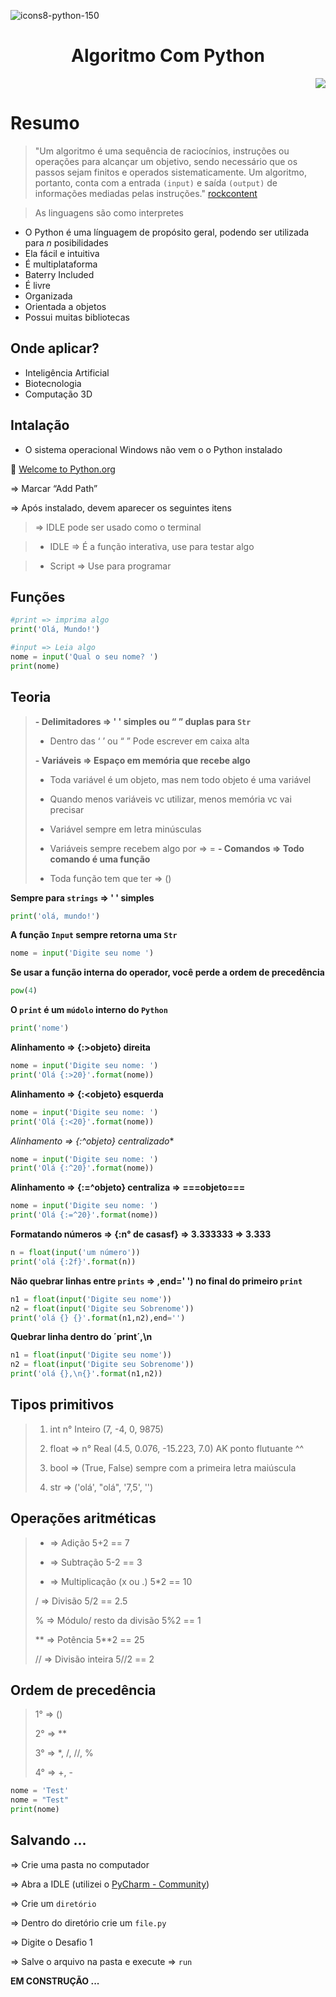 ![icons8-python-150](https://github.com/KeilianeRocha/AlgoritmosComPython-/assets/109313933/d0bb8ba0-13e8-476e-8e0c-d9f29bedcdf4)

<h1 align="center"> Algoritmo Com Python </h1>
<p align="right">
<img loading="lazy" src="http://img.shields.io/static/v1?label=STATUS&message=EM%20DESENVOLVIMENTO"/>
</p>

 # Resumo
>"Um algoritmo é uma sequência de raciocínios, instruções ou operações para alcançar um objetivo, sendo necessário que os passos sejam finitos e operados sistematicamente. Um algoritmo, portanto, conta com a entrada `(input)` e saída `(output)` de informações mediadas pelas instruções." [rockcontent](https://rockcontent.com/br/blog/algoritmo/#:~:text=Um%20algoritmo%20%C3%A9%20uma%20sequ%C3%AAncia,matem%C3%A1tico%20%C3%A1rabe%20do%20s%C3%A9culo%20IX.)

> As linguagens são como interpretes
- O Python é uma línguagem de propósito geral, podendo ser utilizada para *n* posibilidades
- Ela fácil e intuitiva
- É multiplataforma
- Baterry Included
- É livre
- Organizada
- Orientada a objetos
- Possui muitas bibliotecas

## Onde aplicar?

- Inteligência Artificial
- Biotecnologia
- Computação 3D

## Intalação

- O sistema operacional Windows não vem o o Python instalado
  
🔗 [Welcome to Python.org](https://www.python.org/)

⇒ Marcar “Add Path” 

⇒ Após instalado, devem aparecer os seguintes itens

>⇒ IDLE pode ser usado como o terminal

>- IDLE ⇒ É a função interativa, use para testar algo

>- Script ⇒ Use para programar

## Funções

```python
#print => imprima algo
print('Olá, Mundo!')

#input => Leia algo
nome = input('Qual o seu nome? ')
print(nome)
```

## Teoria

>**- Delimitadores ⇒ ' ' simples ou “ ” duplas para `Str`**
>   - Dentro das ‘ ’ ou “ ” Pode escrever em caixa alta
> 
>**- Variáveis ⇒ Espaço em memória que recebe algo**
> 
>    - Toda variável é um objeto, mas nem todo objeto é uma variável
>
>   - Quando menos variáveis vc utilizar, menos memória vc vai precisar
>    - Variável sempre em letra minúsculas
> 
>    - Variáveis sempre recebem algo por ⇒ =
>**- Comandos ⇒ Todo comando é uma função**
> 
>    - Toda função tem que ter ⇒ ()

**Sempre para `strings` => ' ' simples**
```python
print('olá, mundo!')
```
**A função `Input` sempre retorna uma `Str`**
```python
nome = input('Digite seu nome ')
```
**Se usar a função interna do operador, você perde a ordem de precedência**
```python
pow(4)
```
**O `print` é um `múdolo` interno do `Python`**
```python
print('nome')
```
**Alinhamento => {:>objeto} direita**
```python
nome = input('Digite seu nome: ')
print('Olá {:>20}'.format(nome))
```
**Alinhamento => {:<objeto} esquerda**
```python
nome = input('Digite seu nome: ')
print('Olá {:<20}'.format(nome))
```
*Alinhamento => {:^objeto} centralizado**
```python
nome = input('Digite seu nome: ')
print('Olá {:^20}'.format(nome))
```
**Alinhamento => {:=^objeto} centraliza => ===objeto===**
```python
nome = input('Digite seu nome: ')
print('Olá {:=^20}'.format(nome))
```
**Formatando números => {:n° de casasf} => 3.333333 => 3.333**
```python
n = float(input('um número'))
print('olá {:2f}'.format(n))
```
**Não quebrar linhas entre `prints` => ,end=' ') no final do primeiro `print`**
```python
n1 = float(input('Digite seu nome'))
n2 = float(input('Digite seu Sobrenome'))
print('olá {} {}'.format(n1,n2),end='')
```
**Quebrar linha dentro do ´print´,\n**
```python
n1 = float(input('Digite seu nome'))
n2 = float(input('Digite seu Sobrenome'))
print('olá {},\n{}'.format(n1,n2))
```
## Tipos primitivos

>1. int n° Inteiro (7, -4, 0, 9875)
>
>2. float => n° Real (4.5, 0.076, -15.223, 7.0) AK ponto flutuante ^^
>
>3. bool => (True, False) sempre com a primeira letra maiúscula
>
>4. str => ('olá', "olá", '7,5', '')
>

## Operações aritméticas

>+ => Adição
    5+2 == 7
>- => Subtração
    5-2 == 3
>* => Multiplicação (x ou .)
   5*2 == 10
>
>/ => Divisão
   5/2 == 2.5
>
>% => Módulo/ resto da divisão
   5%2 == 1
> 
>** => Potência
   5**2 == 25
> 
>// => Divisão inteira
   5//2 == 2

## Ordem de precedência

>1° => ()
> 
>2° => **
> 
>3° => *, /, //, %
> 
>4° => +, -

```python
nome = 'Test'
nome = "Test"
print(nome)
```


## Salvando ...

⇒ Crie uma pasta no computador

⇒ Abra a IDLE (utilizei o [PyCharm - Community](https://www.jetbrains.com/pycharm/download/other.html))

=> Crie um `diretório`

=> Dentro do diretório crie um `file.py`

⇒ Digite o Desafio 1

⇒ Salve o arquivo na pasta e
 execute => `run`


**EM CONSTRUÇÃO ...**

 
